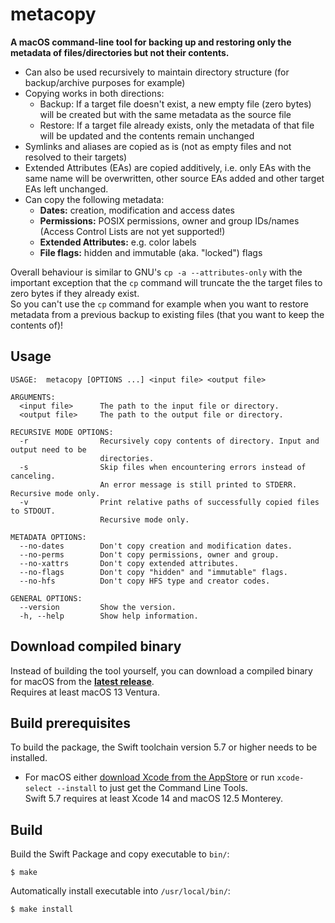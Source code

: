 # metacopy
**A macOS command-line tool for backing up and restoring only the metadata of files/directories but not their contents.**

* Can also be used recursively to maintain directory structure (for backup/archive purposes for example)
* Copying works in both directions:
  * Backup: If a target file doesn't exist, a new empty file (zero bytes) will be created but with the same metadata as the source file
  * Restore: If a target file already exists, only the metadata of that file will be updated and the contents remain unchanged
* Symlinks and aliases are copied as is (not as empty files and not resolved to their targets)
* Extended Attributes (EAs) are copied additively, i.e. only EAs with the same name will be overwritten, other source EAs added and other target EAs left unchanged.
* Can copy the following metadata:
  * **Dates:** creation, modification and access dates
  * **Permissions:** POSIX permissions, owner and group IDs/names (Access Control Lists are not yet supported!)
  * **Extended Attributes:** e.g. color labels
  * **File flags:** hidden and immutable (aka. "locked") flags

Overall behaviour is similar to GNU's `cp -a --attributes-only` with the important exception that the `cp` command will truncate the the target files to zero bytes if they already exist.  
So you can't use the `cp` command for example when you want to restore metadata from a previous backup to existing files (that you want to keep the contents of)!

## Usage

```
USAGE:  metacopy [OPTIONS ...] <input file> <output file>

ARGUMENTS:
  <input file>      The path to the input file or directory.
  <output file>     The path to the output file or directory.

RECURSIVE MODE OPTIONS:
  -r                Recursively copy contents of directory. Input and output need to be
                    directories.
  -s                Skip files when encountering errors instead of canceling.
                    An error message is still printed to STDERR. Recursive mode only.
  -v                Print relative paths of successfully copied files to STDOUT.
                    Recursive mode only.

METADATA OPTIONS:
  --no-dates        Don't copy creation and modification dates.
  --no-perms        Don't copy permissions, owner and group.
  --no-xattrs       Don't copy extended attributes.
  --no-flags        Don't copy "hidden" and "immutable" flags.
  --no-hfs          Don't copy HFS type and creator codes.

GENERAL OPTIONS:
  --version         Show the version.
  -h, --help        Show help information.
```

## Download compiled binary

Instead of building the tool yourself, you can download a compiled binary for macOS from the [**latest&nbsp;release**](https://github.com/YourMJK/metacopy/releases/latest).  
Requires at least macOS 13 Ventura.

## Build prerequisites

To build the package, the Swift toolchain version 5.7 or higher needs to be installed.
- For macOS either [download Xcode from the AppStore](https://apps.apple.com/us/app/xcode/id497799835) or run `xcode-select --install` to just get the Command Line Tools.  
Swift 5.7 requires at least Xcode 14 and macOS 12.5 Monterey.

## Build

Build the Swift Package and copy executable to `bin/`:
```
$ make
```
Automatically install executable into `/usr/local/bin/`:
```
$ make install
```

